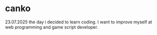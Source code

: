 #                                          canko
23.07.2025 the day i decided to learn coding. I want to improve myself at web programming and game script developer.
